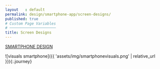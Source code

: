 ```yaml
---
layout   : default
permalink: design/smartphone-app/screen-designs/
published: true
# Custom Page Variables
# ─────────────────────
title: Screen Designs
---
```

<a href="" target="_blank"> SMARTPHONE DESIGN </a>

![visuals smartphone]({{ 'assets/img/smartphonevisuals.png' | relative_url }}){:.journey}